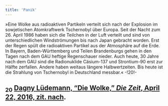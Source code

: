 ```yaml
---
title: 'Panik'
---
```


»Eine Wolke aus radioaktiven Partikeln verteilt sich nach der Explosion im sowjetischen Atomkraftwerk Tschernobyl über Europa. Seit der Nacht zum 26. April 1986 haben sich die Teilchen in der Luft verteilt und sind von unterschiedlichen Windströmungen bis nach Japan gebracht worden. Erst der Regen spült die radioaktiven Partikel aus der Atmosphäre auf die Erde. In Bayern, Baden-Württemberg und Teilen Brandenburgs gehen in den Tagen nach dem GAU heftige Regenschauer nieder. Auch heute, 30 Jahre nach dem GAU sind die Radionuklide Cäsium-137 und Strontium-90 erst zur Hälfte zerfallen. Andere haben weitaus längere Halbwertzeiten. Bis heute ist die Strahlung von Tschernobyl in Deutschland messbar.« -!20!-
## <sub class="subscript">**20**</sub> [Dagny Lüdemann, “Die Wolke,” _Die Zeit_, April 22, 2016, zit. <u>nach</u>](https://www.zeit.de/wissen/umwelt/2016-04/tschernobyl-gau-wolke-1986-deutschland).
